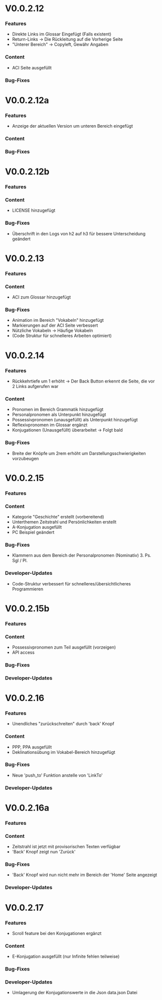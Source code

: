 # V0.0.2.12
### Features
- Direkte Links im Glossar Eingefügt (Falls existent)
- Return-Links -> Die Rückleitung auf die Vorherige Seite
- "Unterer Bereich" -> Copyleft, Gewähr Angaben

### Content
- ACI Seite ausgefüllt

### Bug-Fixes

# V0.0.2.12a
### Features
- Anzeige der aktuellen Version um unteren Bereich eingefügt
### Content

### Bug-Fixes

# V0.0.2.12b
### Features

### Content
- LICENSE hinzugefügt

### Bug-Fixes
- Überschrift in den Logs von h2 auf h3 für bessere Unterscheidung geändert

# V0.0.2.13
### Features

### Content
- ACI zum Glossar hinzugefügt

### Bug-Fixes
- Animation im Bereich "Vokabeln" hinzugefügt
- Markierungen auf der ACI Seite verbessert
- Nützliche Vokabeln -> Häufige Vokabeln
- (Code Struktur für schnelleres Arbeiten optimiert)

# V0.0.2.14
### Features
- Rückkehrtiefe um 1 erhöht -> Der Back Button erkennt die Seite, die vor 2 Links aufgerufen war

### Content
- Pronomen im Bereich Grammatik hinzugefügt
- Personalpronomen als Unterpunkt hinzugefügt
- Possessivpronomen (unausgefüllt) als Unterpunkt hinzugefügt
- Reflexivpronomen im Glossar ergänzt
- Konjugationen (Unausgefüllt) überarbeitet -> Folgt bald

### Bug-Fixes
- Breite der Knöpfe um 2rem erhöht um Darstellungsschwierigkeiten vorzubeugen

# V0.0.2.15
### Features

### Content
- Kategorie "Geschichte" erstellt (vorbereitend)
- Unterthemen Zeitstrahl und Persönlichkeiten erstellt
- A-Konjugation ausgefüllt
- PC Beispiel geändert

### Bug-Fixes
- Klammern aus dem Bereich der Personalpronomen (Nominativ) 3. Ps. Sgl / Pl.

### Developer-Updates
- Code-Struktur verbessert für schnelleres/übersichtlicheres Programmieren

# V0.0.2.15b
### Features

### Content
- Possessivpronomen zum Teil ausgefüllt (vorzeigen)
- API access

### Bug-Fixes

### Developer-Updates

# V0.0.2.16
### Features
- Unendliches "zurückschreiten" durch 'back' Knopf

### Content
- PPP, PPA ausgefüllt
- Deklinationsübung im Vokabel-Bereich hinzugefügt

### Bug-Fixes
- Neue 'push_to' Funktion anstelle von 'LinkTo'

### Developer-Updates

# V0.0.2.16a
### Features

### Content
- Zeitstrahl ist jetzt mit provisorischen Texten verfügbar
- 'Back' Knopf zeigt nun 'Zurück'

### Bug-Fixes
- 'Back' Knopf wird nun nicht mehr im Bereich der 'Home' Seite angezeigt

### Developer-Updates

# V0.0.2.17
### Features
- Scroll feature bei den Konjugationen ergänzt

### Content
- E-Konjugation ausgefüllt (nur Infinite fehlen teilweise)

### Bug-Fixes

### Developer-Updates
- Umlagerung der Konjugationswerte in die Json data.json Datei
